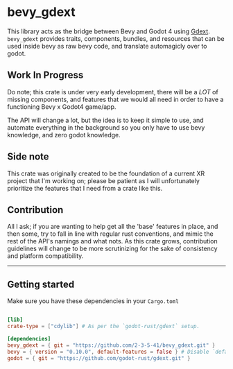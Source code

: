 # bevy_gdext

This library acts as the bridge between Bevy and Godot 4 using [Gdext](https://github.com/godot-rust/gdext). `bevy_gdext` provides traits, components, bundles, and resources that can be used inside bevy as raw bevy code, and translate automagicly over to godot.

## Work In Progress

Do note; this crate is under very early development, there will be a *LOT* of missing components, and features that we would all need in order to have a functioning Bevy x Godot4 game/app.

The API will change a lot, but the idea is to keep it simple to use, and automate everything in the background so you only have to use bevy knowledge, and zero godot knowledge.

## Side note

This crate was originally created to be the foundation of a current XR project that I'm working on; please be patient as I will unfortunately prioritize the features that I need from a crate like this.

## Contribution

All I ask; if you are wanting to help get all the 'base' features in place, and then some, try to fall in line with regular rust conventions, and mimic the rest of the API's namings and what nots. As this crate grows, contribution guidelines will change to be more scrutinizing for the sake of consistency and platform compatibility.

---

## Getting started

Make sure you have these dependencies in your `Cargo.toml`

```toml

[lib]
crate-type = ["cdylib"] # As per the `godot-rust/gdext` setup.

[dependencies]
bevy_gdext = { git = "https://github.com/2-3-5-41/bevy_gdext.git" }
bevy = { version = "0.10.0", default-features = false } # Disable `default-features` since Godot will be doing all the rendering.
godot = { git = "https://github.com/godot-rust/gdext.git" }

```
